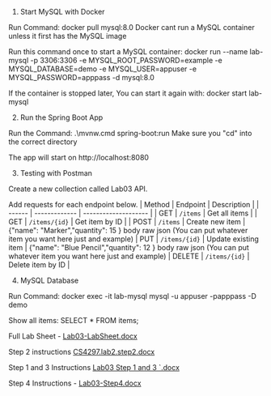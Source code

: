 1. Start MySQL with Docker

Run Command:
docker pull mysql:8.0
Docker cant run a MySQL container unless it first has the MySQL image

Run this command once to start a MySQL container:
docker run --name lab-mysql -p 3306:3306 -e MYSQL_ROOT_PASSWORD=example -e MYSQL_DATABASE=demo -e MYSQL_USER=appuser -e MYSQL_PASSWORD=apppass -d mysql:8.0

If the container is stopped later, You can start it again with:
docker start lab-mysql

2. Run the Spring Boot App

Run the Command:
.\mvnw.cmd spring-boot:run
Make sure you "cd" into the correct directory

The app will start on http://localhost:8080

3. Testing with Postman

Create a new collection called Lab03 API.

Add requests for each endpoint below.
| Method | Endpoint      | Description          |
| ------ | ------------- | -------------------- |
| GET    | `/items`      | Get all items        |
| GET    | `/items/{id}` | Get item by ID       |
| POST   | `/items`      | Create new item      | {"name": "Marker","quantity": 15 } body raw json (You can put whatever item you want here just and example)
| PUT    | `/items/{id}` | Update existing item | {"name": "Blue Pencil","quantity": 12 } body raw json (You can put whatever item you want here just and example)
| DELETE | `/items/{id}` | Delete item by ID    |

4. MySQL Database

Run Command:
docker exec -it lab-mysql mysql -u appuser -papppass -D demo

Show all items:
SELECT * FROM items;

Full Lab Sheet - [Lab03-LabSheet.docx](https://github.com/user-attachments/files/22585872/Lab03-LabSheet.docx)


Step 2 instructions 
[CS4297.lab2.step2.docx](https://github.com/user-attachments/files/22583515/CS4297.lab2.step2.docx)

Step 1 and 3 Instructions [Lab03 Step 1 and 3 `.docx](https://github.com/user-attachments/files/22584129/Lab03.Step.1.and.3.docx)

Step 4 Instructions - [Lab03-Step4.docx](https://github.com/user-attachments/files/22584887/Lab03-Step4.docx)




